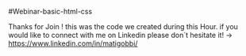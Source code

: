 #Webinar-basic-html-css

Thanks for Join !
this was the code we created during this Hour. 
if you would like to connect with me on Linkedin please don´t hesitate it!
-> https://www.linkedin.com/in/matigobbi/
